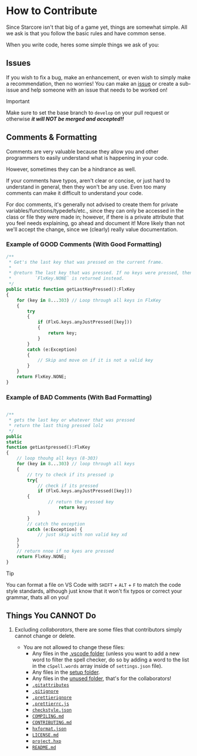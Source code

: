 # How to Contribute

Since Starcore isn't that big of a game yet, things are somewhat simple.
All we ask is that you follow the basic rules and have common sense.

When you write code, heres some simple things we ask of you:

## Issues

If you wish to fix a bug, make an enhancement, or even wish to
simply make a recommendation, then no worries! You can make an [issue](https://github.com/korithekoder/Starcore/issues)
or create a sub-issue and help someone with an issue that needs to be worked on!

> [!IMPORTANT]
> Make sure to set the base branch to `develop` on your pull request or otherwise ***it will NOT be merged and accepted!!***

## Comments & Formatting

Comments are very valuable because they allow you and other
programmers to easily understand what is happening in your code.

However, sometimes they can be a hindrance as well.

If your comments have typos, aren't clear or concise, or just
hard to understand in general, then they won't be any
use. Even too many comments can make it difficult to understand your code.

For doc comments, it's generally not advised to create them for
private variables/functions/typedefs/etc., since they can only be accessed
in the class or file they were made in; however, if there is a private attribute that
you feel needs explaining, go ahead and document it! More likely than not we'll accept
the change, since we (clearly) really value documentation.

### Example of GOOD Comments (With Good Formatting)

```haxe
/**
 * Get's the last key that was pressed on the current frame.
 * 
 * @return The last key that was pressed. If no keys were pressed, then
 *         `FlxKey.NONE` is returned instead.
 */
public static function getLastKeyPressed():FlxKey
{
    for (key in 8...303) // Loop through all keys in FlxKey
    {
        try
        {
            if (FlxG.keys.anyJustPressed([key]))
            {
                return key;
            }
        }
        catch (e:Exception)
        {
            // Skip and move on if it is not a valid key
        }
    }
    return FlxKey.NONE;
}
```

### Example of BAD Comments (With Bad Formatting)

```haxe

/**
 * gets the last key or whatever that was pressed
 * return the last thing pressed lolz
 */
public 
static 
function getLastpressed():FlxKey
{
    // loop thouhg all keys (8-303)
    for (key in 8...303) // loop through all keys
    {
        // try to check if its pressed :p
        try{
            // check if its pressed
            if (FlxG.keys.anyJustPressed([key]))
        {
                // return the pressed key
                    return key;
            }
        }
        // catch the exception
        catch (e:Exception) {
            // just skip with non valid key xd
    }
    }
    // return nnoe if no kyes are pressed
    return FlxKey.NONE;
}
```

> [!TIP]
> You can format a file on VS Code with `SHIFT` + `ALT` + `F` to match the code style standards, 
> although just know that it won't fix typos or correct your grammar, thats all on you!

## Things You CANNOT Do

1. Excluding *collaborators*, there are some files that contributors simply cannot change or delete.

    - You are not allowed to change these files:
        - Any files in the [.vscode folder](.vscode/) (unless you want to add a new word to filter the spell checker,
          do so by adding a word to the list in the `cSpell.words` array inside of `settings.json` file).
        - Any files in the [setup folder](setup/).
        - Any files in the [unused folder](unused/), that's for the collaborators!
        - [`.gitattributes`](.gitattributes/)
        - [`.gitignore`](.gitignore/)
        - [`.prettierignore`](.prettierignore/)
        - [`.prettierrc.js`](.prettierrc.js/)
        - [`checkstyle.json`](checkstyle.json/)
        - [`COMPILING.md`](COMPILING.md/)
        - [`CONTRIBUTING.md`](CONTRIBUTING.md/)
        - [`hxformat.json`](hxformat.json/)
        - [`LICENSE.md`](LICENSE.md/)
        - [`project.hxp`](project.hxp/)
        - [`README.md`](README.md/)
